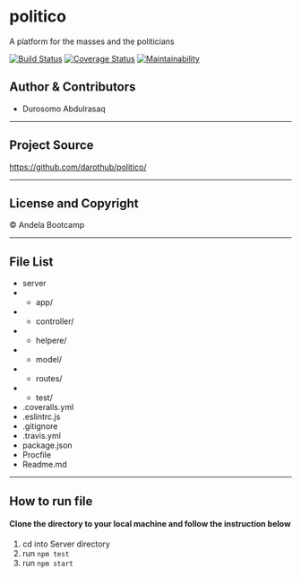 # politico
A platform for the masses and the politicians

[![Build Status](https://travis-ci.com/darothub/politico.svg?branch=develop)](https://travis-ci.com/darothub/politico)
[![Coverage Status](https://coveralls.io/repos/github/darothub/politico/badge.svg?branch=develop)](https://coveralls.io/github/darothub/politico?branch=develop)
[![Maintainability](https://api.codeclimate.com/v1/badges/9e91692d69cbfb6d74fb/maintainability)](https://codeclimate.com/github/darothub/politico/maintainability) 


## Author & Contributors
- Durosomo Abdulrasaq

---
## Project Source
https://github.com/darothub/politico/

---
## License and Copyright
&copy; Andela Bootcamp

---
## File List
* server
*   - app/
*   - controller/
*   - helpere/
*   - model/
*   - routes/
*   - test/
* .coveralls.yml
* .eslintrc.js
* .gitignore
* .travis.yml
* package.json
* Procfile
* Readme.md
---

## How to run file
#### Clone the directory to your local machine and follow the instruction below

1. cd into Server directory
2. run ```npm test```
3. run ```npm start```